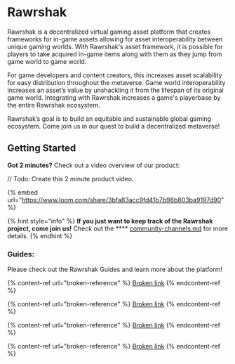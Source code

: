 # Rawrshak

Rawrshak is a decentralized virtual gaming asset platform that creates frameworks for in-game assets allowing for asset interoperability between unique gaming worlds. With Rawrshak's asset framework, it is possible for players to take acquired in-game items along with them as they jump from game world to game world.&#x20;

For game developers and content creators, this increases asset scalability for easy distribution throughout the metaverse. Game world interoperability increases an asset’s value by unshackling it from the lifespan of its original game world. Integrating with Rawrshak increases a game's playerbase by the entire Rawrshak ecosystem.&#x20;

Rawrshak’s goal is to build an equitable and sustainable global gaming ecosystem. Come join us in our quest to build a decentralized metaverse!

## Getting Started

**Got 2 minutes?** Check out a video overview of our product:

// Todo: Create this 2 minute product video.

{% embed url="https://www.loom.com/share/3bfa83acc9fd41b7b98b803ba9197d90" %}

{% hint style="info" %}
**If you just want to keep track of the Rawrshak project, come join us!** Check out the **** [community-channels.md](rawrshak-platform/community-channels.md "mention") for more details.
{% endhint %}

### Guides:

Please check out the Rawrshak Guides and learn more about the platform!

{% content-ref url="broken-reference" %}
[Broken link](broken-reference)
{% endcontent-ref %}

{% content-ref url="broken-reference" %}
[Broken link](broken-reference)
{% endcontent-ref %}

{% content-ref url="broken-reference" %}
[Broken link](broken-reference)
{% endcontent-ref %}

{% content-ref url="broken-reference" %}
[Broken link](broken-reference)
{% endcontent-ref %}
